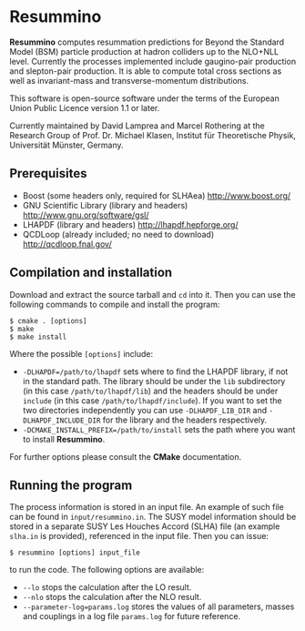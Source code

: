 Resummino
=========

**Resummino** computes resummation predictions for Beyond the Standard Model (BSM) particle production at hadron colliders up to the NLO+NLL level. Currently the processes implemented include gaugino-pair production and slepton-pair production. It is able to compute total cross sections as well as invariant-mass and transverse-momentum distributions.

This software is open-source software under the terms of the European Union Public Licence version 1.1 or later.

Currently maintained by David Lamprea and Marcel Rothering at the Research Group of Prof. Dr. Michael Klasen, Institut für Theoretische Physik, Universität Münster, Germany.

Prerequisites
-------------

* Boost (some headers only, required for SLHAea) <http://www.boost.org/>
* GNU Scientific Library (library and headers) <http://www.gnu.org/software/gsl/>
* LHAPDF (library and headers) <http://lhapdf.hepforge.org/>
* QCDLoop (already included; no need to download) <http://qcdloop.fnal.gov/>

Compilation and installation
----------------------------

Download and extract the source tarball and `cd` into it. Then you can use the following commands to compile and install the program:

    $ cmake . [options]
    $ make
    $ make install

Where the possible `[options]` include:

* `-DLHAPDF=/path/to/lhapdf` sets where to find the LHAPDF library, if not in the standard path. The library should be under the `lib` subdirectory (in this case `/path/to/lhapdf/lib`) and the headers should be under `include` (in this case `/path/to/lhapdf/include`). If you want to set the two directories independently you can use `-DLHAPDF_LIB_DIR` and `-DLHAPDF_INCLUDE_DIR` for the library and the headers respectively.
* `-DCMAKE_INSTALL_PREFIX=/path/to/install` sets the path where you want to install **Resummino**.

For further options please consult the **CMake** documentation.

Running the program
-------------------

The process information is stored in an input file. An example of such file can be found in `input/resummino.in`. The SUSY model information should be stored in a separate SUSY Les Houches Accord (SLHA) file (an example `slha.in` is provided), referenced in the input file. Then you can issue:

    $ resummino [options] input_file
    
to run the code. The following options are available:

* `--lo` stops the calculation after the LO result.
* `--nlo` stops the calculation after the NLO result.
* `--parameter-log=params.log` stores the values of all parameters, masses and couplings in a log file `params.log` for future reference.
